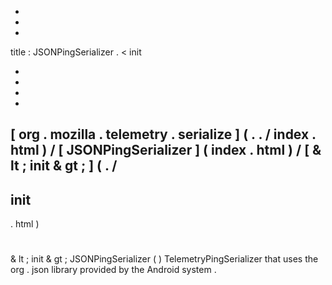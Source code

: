 -
-
-
title
:
JSONPingSerializer
.
<
init
>
-
-
-
-
[
org
.
mozilla
.
telemetry
.
serialize
]
(
.
.
/
index
.
html
)
/
[
JSONPingSerializer
]
(
index
.
html
)
/
[
&
lt
;
init
&
gt
;
]
(
.
/
-
init
-
.
html
)
#
&
lt
;
init
&
gt
;
JSONPingSerializer
(
)
TelemetryPingSerializer
that
uses
the
org
.
json
library
provided
by
the
Android
system
.
